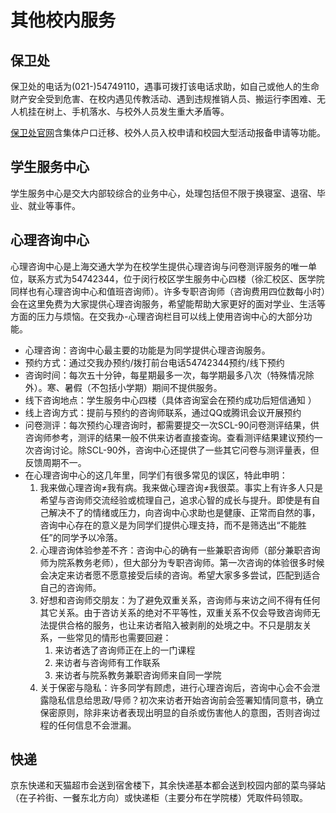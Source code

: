 # 其他校内服务

## 保卫处

保卫处的电话为(021-)54749110，遇事可拨打该电话求助，如自己或他人的生命财产安全受到危害、在校内遇见传教活动、遇到违规推销人员、搬运行李困难、无人机挂在树上、手机落水、与校外人员发生重大矛盾等。

[保卫处官网](https://bwc.sjtu.edu.cn/)含集体户口迁移、校外人员入校申请和校园大型活动报备申请等功能。

## 学生服务中心

学生服务中心是交大内部较综合的业务中心，处理包括但不限于换寝室、退宿、毕业、就业等事件。

## 心理咨询中心

心理咨询中心是上海交通大学为在校学生提供心理咨询与问卷测评服务的唯一单位，联系方式为54742344，位于闵行校区学生服务中心四楼（徐汇校区、医学院同样也有心理咨询中心和值班咨询师）。许多专职咨询师（咨询费用四位数每小时）会在这里免费为大家提供心理咨询服务，希望能帮助大家更好的面对学业、生活等方面的压力与烦恼。在交我办-心理咨询栏目可以线上使用咨询中心的大部分功能。
- 心理咨询：咨询中心最主要的功能是为同学提供心理咨询服务。  
- 预约方式：通过交我办预约/拨打前台电话54742344预约/线下预约  
- 咨询时间：每次五十分钟，每星期最多一次，每学期最多八次（特殊情况除外）。寒、暑假（不包括小学期）期间不提供服务。
- 线下咨询地点：学生服务中心四楼（具体咨询室会在预约成功后短信通知  ）
- 线上咨询方式：提前与预约的咨询师联系，通过QQ或腾讯会议开展预约
- 问卷测评：每次预约心理咨询时，都需要提交一次SCL-90问卷测评结果，供咨询师参考，测评的结果一般不供来访者直接查询。查看测评结果建议预约一次咨询讨论。除SCL-90外，咨询中心还提供了一些其它问卷与测评量表，但反馈周期不一。
- 在心理咨询中心的这几年里，同学们有很多常见的误区，特此申明：
    1. 我来做心理咨询≠我有病。我来做心理咨询≠我很菜。事实上有许多人只是希望与咨询师交流经验或梳理自己，追求心智的成长与提升。即使是有自己解决不了的情绪或压力，向咨询中心求助也是健康、正常而自然的事，咨询中心存在的意义是为同学们提供心理支持，而不是筛选出“不能胜任”的同学予以冷落。  
    2. 心理咨询体验参差不齐：咨询中心的确有一些兼职咨询师（部分兼职咨询师为院系教务老师），但大部分为专职咨询师。第一次咨询的体验很多时候会决定来访者愿不愿意接受后续的咨询。希望大家多多尝试，匹配到适合自己的咨询师。  
    3. 好想和咨询师交朋友：为了避免双重关系，咨询师与来访之间不得有任何其它关系。由于咨访关系的绝对不平等性，双重关系不仅会导致咨询师无法提供合格的服务，也让来访者陷入被剥削的处境之中。不只是朋友关系，一些常见的情形也需要回避：
        1. 来访者选了咨询师正在上的一门课程    
        2. 来访者与咨询师有工作联系
        3. 来访者与院系教务兼职咨询师来自同一学院
    4. 关于保密与隐私：许多同学有顾虑，进行心理咨询后，咨询中心会不会泄露隐私信息给思政/导师？初次来访者开始咨询前会签署知情同意书，确立保密原则，除非来访者表现出明显的自杀或伤害他人的意图，否则咨询过程的任何信息不会泄漏。

## 快递

京东快递和天猫超市会送到宿舍楼下，其余快递基本都会送到校园内部的菜鸟驿站（在子衿街、一餐东北方向）或快递柜（主要分布在学院楼）凭取件码领取。
